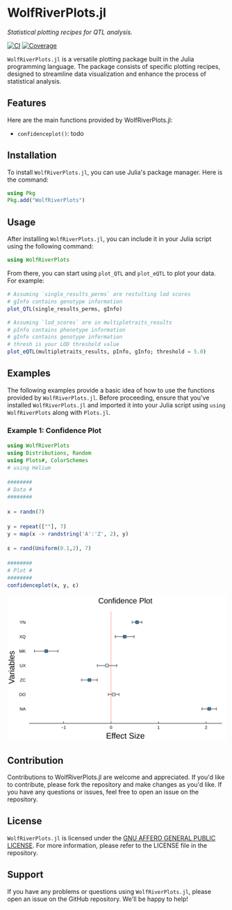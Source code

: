 # WolfRiverPlots.jl

*Statistical plotting recipes for QTL analysis.*

[![CI](https://github.com/senresearch/WolfRiverPlots.jl/actions/workflows/ci.yml/badge.svg)](https://github.com/senresearch/WolfRiverPlots.jl/actions/workflows/ci.yml)
[![Coverage](https://codecov.io/gh/senresearch/WolfRiverPlots.jl/branch/main/graph/badge.svg)](https://codecov.io/gh/senresearch/WolfRiverPlots.jl)

`WolfRiverPlots.jl` is a versatile plotting package built in the Julia programming language. The package consists of specific plotting recipes, designed to streamline data visualization and enhance the process of statistical analysis.

## Features
Here are the main functions provided by WolfRiverPlots.jl:

- `confidenceplot()`: todo


## Installation
To install `WolfRiverPlots.jl`, you can use Julia's package manager. Here is the command:

```julia
using Pkg
Pkg.add("WolfRiverPlots")
```

## Usage
After installing `WolfRiverPlots.jl`, you can include it in your Julia script using the following command:

```julia
using WolfRiverPlots
```

From there, you can start using `plot_QTL` and `plot_eQTL` to plot your data. For example:

```julia
# Assuming `single_results_perms` are restulting lod scores
# gInfo contains genotype information  
plot_QTL(single_results_perms, gInfo)
```
```julia
# Assuming `lod_scores` are in multipletraits_results
# pInfo contains phenotype information
# gInfo contains genotype information  
# thresh is your LOD threshold value
plot_eQTL(multipletraits_results, pInfo, gInfo; threshold = 5.0)
```
## Examples
The following examples provide a basic idea of how to use the functions provided by `WolfRiverPlots.jl`. Before proceeding, ensure that you've installed `WolfRiverPlots.jl` and imported it into your Julia script using `using WolfRiverPlots` along with `Plots.jl`.

### Example 1: Confidence Plot
```julia
using WolfRiverPlots
using Distributions, Random
using Plots#, ColorSchemes
# using Helium

########
# Data #
########

x = randn(7)

y = repeat([""], 7)
y = map(x -> randstring('A':'Z', 2), y)

ε = rand(Uniform(0.1,2), 7)

########
# Plot #
########
confidenceplot(x, y, ε)
```

![alt QTL](images/confidence_example.svg)


## Contribution
Contributions to WolfRiverPlots.jl are welcome and appreciated. If you'd like to contribute, please fork the repository and make changes as you'd like. If you have any questions or issues, feel free to open an issue on the repository.

## License
`WolfRiverPlots.jl` is licensed under the [GNU AFFERO GENERAL PUBLIC LICENSE](LICENSE). For more information, please refer to the LICENSE file in the repository.

## Support
If you have any problems or questions using `WolfRiverPlots.jl`, please open an issue on the GitHub repository. We'll be happy to help!
